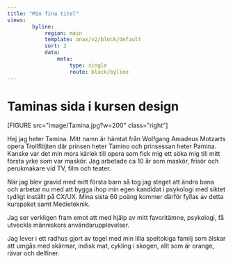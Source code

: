 ```yaml
---
title: "Min fina titel"
views:
        byline:
            region: main
            template: anax/v2/block/default
            sort: 2
            data:
                meta:
                    type: single
                    route: block/byline
---
```

Taminas sida i kursen design
=========================

[FIGURE src="image/Tamina.jpg?w=200" class="right"]

Hej jag heter Tamina. Mitt namn är hämtat från Wolfgang Amadeus Motzarts opera Trollflöjten där prinsen heter Tamino och prinsessan heter Pamina. Kanske var det min mors kärlek till opera som fick mig ett söka mig till mitt första yrke som var maskör. Jag arbetade ca 10 år som maskör, frisör och perukmakare vid TV, film och teater.

När jag blev gravid med mitt första barn så tog jag steget att ändra bana och arbetar nu med att bygga ihop min egen kandidat i psykologi med siktet tydligt inställt på CX/UX. Mina sista 60 poäng kommer därför fyllas av detta kurspaket samt Medieteknik.

Jag ser verkligen fram emot att med hjälp av mitt favoritämne, psykologi, få utveckla människors användarupplevelser.

Jag lever i ett radhus gjort av tegel med min lilla speltokiga familj som älskar att umgås med skärmar, indisk mat, cykling i skogen, allt som är orange, rävar och delfiner.
